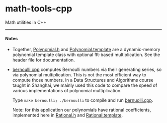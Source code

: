 # math-tools-cpp
Math utilities in C++

---

#### Notes
  * Together, [Polynomial.h](Polynomial.h) and [Polynomial.template](Polynomial.template) are a dynamic-memory polynomial
    template class with optional fft-based multiplication.  See the header file for documentation.

  * [bernoulli.cpp](bernoulli.cpp) computes Bernoulli numbers via their generating
    series, so via polynomial multiplication.   This is not the most efficient way to compute those numbers.  In a
    Data Structures and Algorithms course taught in Shanghai, we mainly used this code to compare the speed of
    various implementations of polynomial multiplication.

    Type `make bernoulli; ./bernoulli` to compile and run [bernuolli.cpp](bernoulli.cpp).

    Note: for this application our polynomials have rational coefficients, implemented here in [Rational.h](Rational.h)
    and [Rational.template](Rational.template).

